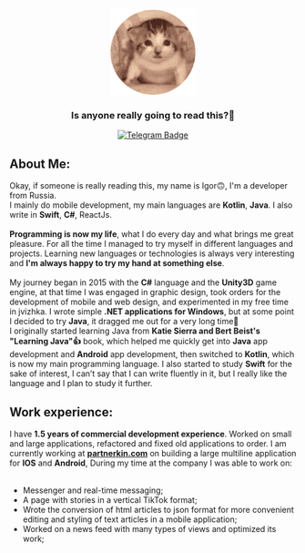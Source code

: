 <div id="header" align="center">
  <img src="https://github.com/tompadz/profileInfo/blob/main/ezgif-1-9cb1e00ca5.gif?raw=true" width="150"/>
</div>
<h3 align="center">
  Is anyone really going to read this?🤔
</h3>
<div id="badges" align="center">
  <a href="https://t.me/dapadz">
    <img src="https://img.shields.io/badge/Telegram-white?logo=telegram&logoColor=white&style=for-the-badge" alt="Telegram Badge"/>
  </a>
</div>
<h2>
  About Me:
</h2>
<div>
  Okay, if someone is really reading this, my name is Igor🙃, I'm a developer from Russia.</br>
  I mainly do mobile development, my main languages are <strong>Kotlin</strong>, <strong>Java</strong>. I also write in <strong>Swift</strong>, <strong>C#</strong>, </strong>ReactJs</strong>.
</br></br>
 <strong>Programming is now my life</strong>, what I do every day and what brings me great pleasure. For all the time I managed to try myself in different languages and projects. Learning new languages or technologies is always very interesting and <strong>I'm always happy to try my hand at something else</strong>.
</br></br>
My journey began in 2015 with the <strong>C#</strong> language and the <strong>Unity3D</strong> game engine, at that time I was engaged in graphic design, took orders for the development of mobile and web design, and experimented in my free time in jvizhka. I wrote simple <strong>.NET applications for Windows</strong>, but at some point I decided to try <strong>Java</strong>, it dragged me out for a very long time👀
</br>
I originally started learning Java from <strong>Katie Sierra and Bert Beist's "Learning Java"👍</strong> book, which helped me quickly get into <strong>Java</strong> app development and <strong>Android</strong> app development, then switched to <strong>Kotlin</strong>, which is now my main programming language. I also started to study <strong>Swift</strong> for the sake of interest, I can’t say that I can write fluently in it, but I really like the language and I plan to study it further.
</br>
<h2>
  Work experience:
</h2>
I have <strong>1.5 years of commercial development experience</strong>. Worked on small and large applications, refactored and fixed old applications to order.
I am currently working at <strong><a href="https://partnerkin.com">partnerkin.com</a></strong> on building a large multiline application for <strong>IOS</strong> and <strong>Android</strong>, During my time at the company I was able to work on:
</br></br>
<ul>
  <li>Messenger and real-time messaging;</li>
  <li>A page with stories in a vertical TikTok format;</li>
  <li>Wrote the conversion of html articles to json format for more convenient editing and styling of text articles in a mobile application;</li>
  <li>Worked on a news feed with many types of views and optimized its work;</li>
</ul>
</br></br>

</div>
 

